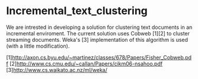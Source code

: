 # Incremental_text_clustering
We are intrested in developing a solution for clustering text documents in an incremental enviroment.
The current solution uses Cobweb [1][2] to cluster streaming documents. Weka's [3] implementation of this algorithm is used 
(with a little modification). 

[1]http://axon.cs.byu.edu/~martinez/classes/678/Papers/Fisher_Cobweb.pdf
[2]http://www.cs.cmu.edu/~callan/Papers/cikm06-nsahoo.pdf
[3]http://www.cs.waikato.ac.nz/ml/weka/
